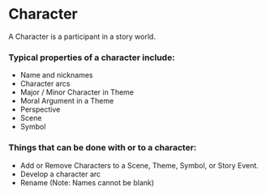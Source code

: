 # Character

A Character is a participant in a story world. 

### Typical properties of a character include:

- Name and nicknames
- Character arcs
- Major / Minor Character in Theme
- Moral Argument in a Theme
- Perspective
- Scene
- Symbol


### Things that can be done with or to a character:

- Add or Remove Characters to a Scene, Theme, Symbol, or Story Event. 
- Develop a character arc 
- Rename (Note: Names cannot be blank)
